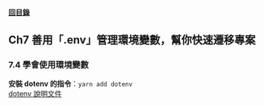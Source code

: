 #### [回目錄](../README.md)

## Ch7 善用「.env」管理環境變數，幫你快速遷移專案

### 7.4 學會使用環境變數

**安裝 dotenv 的指令**：`yarn add dotenv`  
[dotenv 說明文件](https://github.com/motdotla/dotenv#readme)

